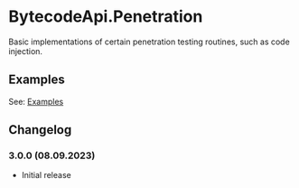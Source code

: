 # BytecodeApi.Penetration

Basic implementations of certain penetration testing routines, such as code injection.

## Examples

See: [Examples](https://github.com/bytecode77/bytecode-api/blob/master/BytecodeApi.Penetration/README.md)

## Changelog

### 3.0.0 (08.09.2023)

* Initial release
